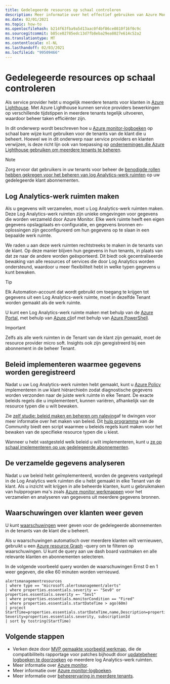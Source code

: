 ```yaml
---
title: Gedelegeerde resources op schaal controleren
description: Meer informatie over het effectief gebruiken van Azure Monitor-logboeken op schaal bare wijze over de tenants van de klant die u beheert.
ms.date: 02/01/2021
ms.topic: how-to
ms.openlocfilehash: b214f63fba9a5d13aac0f4bf86ce0810f16f0c9c
ms.sourcegitcommit: b85ce02785edc13d7fb8eba29ea8027e614c52a2
ms.translationtype: MT
ms.contentlocale: nl-NL
ms.lasthandoff: 02/03/2021
ms.locfileid: "99509466"
---
```

# <a name="monitor-delegated-resources-at-scale"></a>Gedelegeerde resources op schaal controleren

Als service provider hebt u mogelijk meerdere tenants voor klanten in [Azure Lighthouse](../overview.md). Met Azure Lighthouse kunnen service providers bewerkingen op verschillende tijdstippen in meerdere tenants tegelijk uitvoeren, waardoor beheer taken efficiënter zijn.

In dit onderwerp wordt beschreven hoe u [Azure monitor-logboeken](../../azure-monitor/platform/data-platform-logs.md) op schaal bare wijze kunt gebruiken voor de tenants van de klant die u beheert. Hoewel we in dit onderwerp naar service providers en klanten verwijzen, is deze richt lijn ook van toepassing op [ondernemingen die Azure Lighthouse gebruiken om meerdere tenants te beheren](../concepts/enterprise.md).

> [!NOTE]
> Zorg ervoor dat gebruikers in uw tenants voor beheer de [benodigde rollen hebben gekregen voor het beheren van log Analytics-werk ruimten](../../azure-monitor/platform/manage-access.md#manage-access-using-azure-permissions) op uw gedelegeerde klant abonnementen.

## <a name="create-log-analytics-workspaces"></a>Log Analytics-werk ruimten maken

Als u gegevens wilt verzamelen, moet u Log Analytics-werk ruimten maken. Deze Log Analytics-werk ruimten zijn unieke omgevingen voor gegevens die worden verzameld door Azure Monitor. Elke werk ruimte heeft een eigen gegevens opslagplaats en-configuratie, en gegevens bronnen en-oplossingen zijn geconfigureerd om hun gegevens op te slaan in een bepaalde werk ruimte.

We raden u aan deze werk ruimten rechtstreeks te maken in de tenants van de klant. Op deze manier blijven hun gegevens in hun tenants, in plaats van dat ze naar de andere worden geëxporteerd. Dit biedt ook gecentraliseerde bewaking van alle resources of services die door Log Analytics worden ondersteund, waardoor u meer flexibiliteit hebt in welke typen gegevens u kunt bewaken.

> [!TIP]
> Elk Automation-account dat wordt gebruikt om toegang te krijgen tot gegevens uit een Log Analytics-werk ruimte, moet in dezelfde Tenant worden gemaakt als de werk ruimte.

U kunt een Log Analytics-werk ruimte maken met behulp van de [Azure Portal](../../azure-monitor/learn/quick-create-workspace.md), met behulp van [Azure cli](../../azure-monitor/learn/quick-create-workspace-cli.md)of met behulp van [Azure PowerShell](../../azure-monitor/platform/powershell-workspace-configuration.md).

> [!IMPORTANT]
> Zelfs als alle werk ruimten in de Tenant van de klant zijn gemaakt, moet de resource provider micro soft. Insights ook zijn geregistreerd bij een abonnement in de beheer Tenant.

## <a name="deploy-policies-that-log-data"></a>Beleid implementeren waarmee gegevens worden geregistreerd

Nadat u uw Log Analytics-werk ruimten hebt gemaakt, kunt u [Azure Policy](../../governance/policy/index.yml) implementeren in uw klant hiërarchieën zodat diagnostische gegevens worden verzonden naar de juiste werk ruimte in elke Tenant. De exacte beleids regels die u implementeert, kunnen variëren, afhankelijk van de resource typen die u wilt bewaken.

Zie [zelf studie: beleid maken en beheren om naleving](../../governance/policy/tutorials/create-and-manage.md)af te dwingen voor meer informatie over het maken van beleid. Dit [hulp programma](https://github.com/Azure/Azure-Lighthouse-samples/tree/master/tools/azure-diagnostics-policy-generator) van de Community biedt een script waarmee u beleids regels kunt maken voor het bewaken van de specifieke resource typen die u kiest.

Wanneer u hebt vastgesteld welk beleid u wilt implementeren, kunt u [ze op schaal implementeren op uw gedelegeerde abonnementen](policy-at-scale.md).

## <a name="analyze-the-gathered-data"></a>De verzamelde gegevens analyseren

Nadat u uw beleid hebt geïmplementeerd, worden de gegevens vastgelegd in de Log Analytics werk ruimten die u hebt gemaakt in elke Tenant van de klant. Als u inzicht wilt krijgen in alle beheerde klanten, kunt u gebruikmaken van hulpprogram ma's zoals [Azure monitor werkmappen](../../azure-monitor/platform/workbooks-overview.md) voor het verzamelen en analyseren van gegevens uit meerdere gegevens bronnen.

## <a name="view-alerts-across-customers"></a>Waarschuwingen over klanten weer geven

U kunt [waarschuwingen](../../azure-monitor/platform/alerts-overview.md) weer geven voor de gedelegeerde abonnementen in de tenants van de klant die u beheert.

Als u waarschuwingen automatisch over meerdere klanten wilt vernieuwen, gebruikt u een [Azure resource Graph](../../governance/resource-graph/overview.md) -query om te filteren op waarschuwingen. U kunt de query aan uw dash board vastmaken en alle relevante klanten en abonnementen selecteren.

In de volgende voorbeeld query worden de waarschuwingen Ernst 0 en 1 weer gegeven, die elke 60 minuten worden vernieuwd.

```kusto
alertsmanagementresources
| where type == "microsoft.alertsmanagement/alerts"
| where properties.essentials.severity =~ "Sev0" or properties.essentials.severity =~ "Sev1"
| where properties.essentials.monitorCondition == "Fired"
| where properties.essentials.startDateTime > ago(60m)
| project StartTime=properties.essentials.startDateTime,name,Description=properties.essentials.description, Severity=properties.essentials.severity, subscriptionId
| sort by tostring(StartTime)
```

## <a name="next-steps"></a>Volgende stappen

- Verken deze door [MVP gemaakte voorbeeld werkmap](https://github.com/scautomation/Azure-Automation-Update-Management-Workbooks), die de compatibiliteits rapportage voor patches bijhoudt door [updatebeheer logboeken te doorzoeken](../../automation/update-management/query-logs.md) op meerdere log Analytics-werk ruimten. 
- Meer informatie over [Azure monitor](../../azure-monitor/index.yml).
- Meer informatie over [Azure monitor-logboeken](../../azure-monitor/platform/data-platform-logs.md).
- Meer informatie over [beheerervaring in meerdere tenants](../concepts/cross-tenant-management-experience.md).